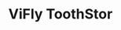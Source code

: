 ---
color: orange
category: Chargers
group: Micro Chargers
visible: true
order: 2
title: ViFly ToothStor
link: https://viflydrone.com/products/vifly-toothstor-4-port-2s-balance-charger-with-storage-mode
img: /uploads/equipment/charging/chargers-vifly-toothstor.png
text: The ToothStor is a simple 2s charger following everything that ViFly learned on the 1s WhoopStors. It has ports to charge through the JST XH balance plug, or BetaFPV's new BT3.0 connector, at up to 1.5A per output
info: $33.99;Barrel Jack/XT60/USB C In;10-26V DC In;12-20V PD In;4x JST XH/BT3.0<JST XH is the balance connector>;65W<Max power>
---